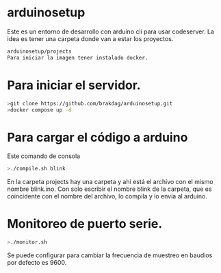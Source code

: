 # arduinosetup

Este es un entorno de desarrollo con arduino cli para usar codeserver.
La idea es tener una carpeta donde van a estar los proyectos.

```bash
arduinosetup/projects
Para iniciar la imagen tener instalado docker.
```

# Para iniciar el servidor.

```bash
>git clone https://github.com/brakdag/arduinosetup.git
>docker compose up -d
```

# Para cargar el código a arduino 
Este comando de consola 

```bash
>./compile.sh blink
```

En la carpeta projects hay una carpeta y ahí está el archivo con el mismo nombre blink.ino.
Con solo escribir el nombre blink de la carpeta, que es coincidente con el nombre del archivo, lo compila y lo envía al arduino.

# Monitoreo de puerto serie.

```bash
>./monitor.sh
```

Se puede configurar para cambiar la frecuencia de muestreo en baudios por defecto es 9600.




